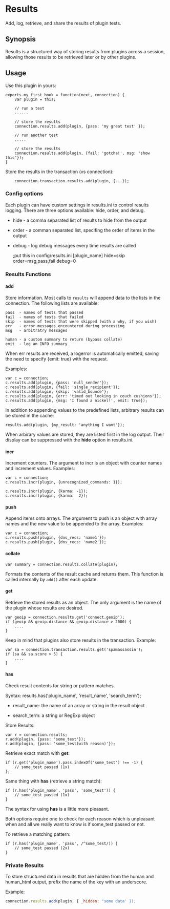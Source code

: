 # Results

Add, log, retrieve, and share the results of plugin tests.

## Synopsis

Results is a structured way of storing results from plugins across a
session, allowing those results to be retrieved later or by other plugins.

## Usage

Use this plugin in yours:

    exports.my_first_hook = function(next, connection) {
        var plugin = this;

        // run a test
        ......

        // store the results
        connection.results.add(plugin, {pass: 'my great test' });

        // run another test
        .....

        // store the results
        connection.results.add(plugin, {fail: 'gotcha!', msg: 'show this'});
    }

Store the results in the transaction (vs connection):

        connection.transaction.results.add(plugin, {...});


### Config options

Each plugin can have custom settings in results.ini to control results logging.
There are three options available: hide, order, and debug.

* hide - a comma separated list of results to hide from the output
* order - a comman separated list, specifing the order of items in the output
* debug - log debug messages every time results are called

    ;put this in config/results.ini
    [plugin_name]
    hide=skip
    order=msg,pass,fail
    debug=0


### Results Functions

#### add

Store information. Most calls to `results` will append data to the lists
in the connection. The following lists are available:

    pass  - names of tests that passed
    fail  - names of tests that failed
    skip  - names of tests that were skipped (with a why, if you wish)
    err   - error messages encountered during processing
    msg   - arbitratry messages

    human - a custom summary to return (bypass collate)
    emit  - log an INFO summary

When err results are received, a logerror is automatically emitted, saving the
need to specify {emit: true} with the request.

Examples:

    var c = connection;
    c.results.add(plugin, {pass: 'null_sender'});
    c.results.add(plugin, {fail: 'single_recipient'});
    c.results.add(plugin, {skip: 'valid_bounce'};
    c.results.add(plugin, {err: 'timed out looking in couch cushions'});
    c.results.add(plugin, {msg: 'I found a nickel!', emit: true});

In addition to appending values to the predefined lists, arbitrary results
can be stored in the cache:

    results.add(plugin, {my_result: 'anything I want'});

When arbirary values are stored, they are listed first in the log output. Their
display can be suppressed with the **hide** option in results.ini.


#### incr

Increment counters. The argument to incr is an object with counter names and
increment values. Examples:

    var c = connection;
    c.results.incr(plugin, {unrecognized_commands: 1});

    c.results.incr(plugin, {karma: -1});
    c.results.incr(plugin, {karma:  2});


#### push

Append items onto arrays. The argument to push is an object with array names and
the new value to be appended to the array. Examples:

    var c = connection;
    c.results.push(plugin, {dns_recs: 'name1'});
    c.results.push(plugin, {dns_recs: 'name2'});


#### collate

    var summary = connection.results.collate(plugin);

Formats the contents of the result cache and returns them. This function is
called internally by `add()` after each update.


#### get

Retrieve the stored results as an object. The only argument is the name of the
plugin whose results are desired.

    var geoip = connection.results.get('connect.geoip');
    if (geoip && geoip.distance && geoip.distance > 2000) {
        ....
    }

Keep in mind that plugins also store results in the transaction. Example:

    var sa = connection.transaction.results.get('spamassassin');
    if (sa && sa.score > 5) {
        ....
    }

#### has

Check result contents for string or pattern matches.

Syntax:
    results.has('plugin_name', 'result_name', 'search_term');

* result\_name: the name of an array or string in the result object

* search\_term: a string or RegExp object

Store Results:

    var r = connection.results;
    r.add(plugin, {pass: 'some_test'});
    r.add(plugin, {pass: 'some_test(with reason)'});

Retrieve exact match with **get**:

    if (r.get('plugin_name').pass.indexOf('some_test') !== -1) {
        // some_test passed (1x)
    };

Same thing with **has** (retrieve a string match):

    if (r.has('plugin_name', 'pass', 'some_test')) {
        // some_test passed (1x)
    }

The syntax for using **has** is a little more pleasant.

Both options require one to check for each reason which is unpleasant when
and all we really want to know is if some\_test passed or not.

To retrieve a matching pattern:

    if (r.has('plugin_name', 'pass', /^some_test/)) {
        // some_test passed (2x)
    }

### Private Results

To store structured data in results that are hidden from the human and
human_html output, prefix the name of the key with an underscore.

Example:

```js
connection.results.add(plugin, { _hidden: "some data' });
```
